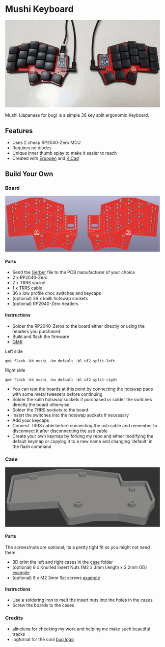# Mushi Keyboard

![Mushi Keyboard](images/mushi.jpg)

Mushi (Japanese for bug) is a simple 36 key split ergonomic Keyboard.

## Features

- Uses 2 cheap RP2040-Zero MCU
- Requires no diodes
- Unique inner thumb splay to make it easier to reach
- Created with [Ergogen](https://github.com/ergogen/ergogen) and [KiCad](https://www.kicad.org)

## Build Your Own

### Board

![Board](images/board.jpg)

#### Parts

- Send the [Gerber](kicad/gerber_to_order) file to the PCB manufacturer of your choice
- 2 x RP2040-Zero
- 2 x TRRS socket
- 1 x TRRS cable
- 36 x low profile choc switches and keycaps
- (optional) 36 x kailh hotswap sockets
- (optional) RP2040-Zero headers

#### Instructions

- Solder the RP2040-Zeros to the board either directly or using the headers you purchased
- Build and flash the firmware
- [QMK](https://github.com/dlip/qmk_firmware/tree/dlip/keyboards/mushi)

Left side

```
qmk flash -kb mushi -km default -bl uf2-split-left
```

Right side

```
qmk flash -kb mushi -km default -bl uf2-split-right
```

- You can test the boards at this point by connecting the hotswap pads with some metal tweezers before continuing
- Solder the kalih hotswap sockets if purchased or solder the switches directly the board otherwise
- Solder the TRRS sockets to the board
- Insert the switches into the hotswap sockets if necessary
- Add your keycaps
- Connect TRRS cable before connecting the usb cable and remember to disconnect it after disconnecting the usb cable
- Create your own keymap by forking my repo and either modifying the default keymap or copying it to a new name and changing 'default' in the flash command

### Case

![Case](images/case.jpg)

#### Parts

The screws/nuts are optional, its a pretty tight fit so you might not need them.

- 3D print the left and right cases in the [case](case/) folder
- (optional) 8 x Knurled Insert Nuts (M2 x 3mm Length x 3.2mm OD) [example](https://www.amazon.com/dp/B07LBQFNQD)
- (optional) 8 x M2 3mm flat screws [example](https://www.amazon.com/gp/product/B01FTI8TM8/) 

#### Instructions

- Use a soldering iron to melt the insert nuts into the holes in the cases
- Screw the boards to the cases

### Credits

- alinelena for checking my work and helping me make such beautiful tracks
- logturnal for the cool [bug logo](https://www.freepik.com/free-vector/ladybug-simple-mascot-logo-design-illustration_57161077.htm)